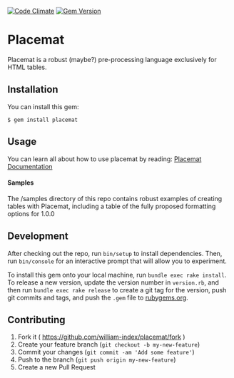 [![Code Climate](https://codeclimate.com/github/william-index/placemat/badges/gpa.svg)](https://codeclimate.com/github/william-index/placemat)
[![Gem Version](https://badge.fury.io/rb/placemat.svg)](http://badge.fury.io/rb/placemat)
# Placemat

Placemat is a robust (maybe?) pre-processing language exclusively for HTML tables.


## Installation

You can install this gem:

    $ gem install placemat


## Usage

You can learn all about how to use placemat by reading:
[Placemat Documentation](http://william-index.github.io/placemat/index.html)



#### Samples
The /samples directory of this repo contains robust examples of creating tables with Placemat, including a table of the fully proposed formatting options for 1.0.0


## Development

After checking out the repo, run `bin/setup` to install dependencies. Then, run `bin/console` for an interactive prompt that will allow you to experiment.

To install this gem onto your local machine, run `bundle exec rake install`. To release a new version, update the version number in `version.rb`, and then run `bundle exec rake release` to create a git tag for the version, push git commits and tags, and push the `.gem` file to [rubygems.org](https://rubygems.org).

## Contributing

1. Fork it ( https://github.com/william-index/placemat/fork )
2. Create your feature branch (`git checkout -b my-new-feature`)
3. Commit your changes (`git commit -am 'Add some feature'`)
4. Push to the branch (`git push origin my-new-feature`)
5. Create a new Pull Request
